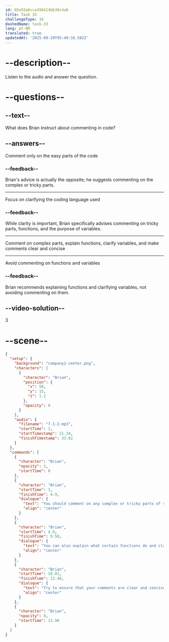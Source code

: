```yaml
---
id: 65e93a6cca356414bb39c4a6
title: Task 33
challengeType: 19
dashedName: task-33
lang: pt-BR
translated: true
updatedAt: '2025-09-29T05:49:16.582Z'
---
```


<!-- (Audio) Brian: You should comment on any complex or tricky parts of your code. You can also explain what certain functions do, and clarify the purpose of variables. Try to ensure that your comments are clear and concise. -->

# --description--

Listen to the audio and answer the question.

# --questions--

## --text--

What does Brian instruct about commenting in code?

## --answers--

Comment only on the easy parts of the code

### --feedback--

Brian's advice is actually the opposite; he suggests commenting on the complex or tricky parts.

---

Focus on clarifying the coding language used

### --feedback--

While clarity is important, Brian specifically advises commenting on tricky parts, functions, and the purpose of variables.

---

Comment on complex parts, explain functions, clarify variables, and make comments clear and concise

---

Avoid commenting on functions and variables

### --feedback--

Brian recommends explaining functions and clarifying variables, not avoiding commenting on them.

## --video-solution--

3

# --scene--

```json
{
  "setup": {
    "background": "company2-center.png",
    "characters": [
      {
        "character": "Brian",
        "position": {
          "x": 50,
          "y": 15,
          "z": 1.2
        },
        "opacity": 0
      }
    ],
    "audio": {
      "filename": "7.1-2.mp3",
      "startTime": 1,
      "startTimestamp": 21.34,
      "finishTimestamp": 33.82
    }
  },
  "commands": [
    {
      "character": "Brian",
      "opacity": 1,
      "startTime": 0
    },
    {
      "character": "Brian",
      "startTime": 1,
      "finishTime": 4.9,
      "dialogue": {
        "text": "You should comment on any complex or tricky parts of your code.",
        "align": "center"
      }
    },
    {
      "character": "Brian",
      "startTime": 4.9,
      "finishTime": 9.58,
      "dialogue": {
        "text": "You can also explain what certain functions do and clarify the purpose of variables.",
        "align": "center"
      }
    },
    {
      "character": "Brian",
      "startTime": 10.02,
      "finishTime": 13.48,
      "dialogue": {
        "text": "Try to ensure that your comments are clear and concise.",
        "align": "center"
      }
    },
    {
      "character": "Brian",
      "opacity": 0,
      "startTime": 13.98
    }
  ]
}
```
